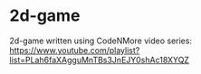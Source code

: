 # 2d-game
2d-game written using CodeNMore video series: https://www.youtube.com/playlist?list=PLah6faXAgguMnTBs3JnEJY0shAc18XYQZ
